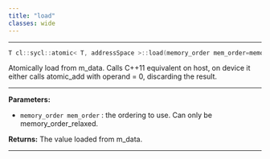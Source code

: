 ```yaml
---
title: "load"
classes: wide
---
```


---

```cpp
T cl::sycl::atomic< T, addressSpace >::load(memory_order mem_order=memory_order::relaxed) const
```


Atomically load from m_data. Calls C++11 equivalent on host, on device it either calls atomic_add with operand = 0, discarding the result.


---
**Parameters:**

 - `memory_order mem_order`
: the ordering to use. Can only be memory_order_relaxed.

**Returns:** The value loaded from m_data.

---

